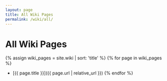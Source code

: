 ```yaml
---
layout: page
title: All Wiki Pages
permalink: /wiki/all/
---
```


# All Wiki Pages

{% assign wiki_pages = site.wiki | sort: 'title' %}
{% for page in wiki_pages %}
- [{{ page.title }}]({{ page.url | relative_url }})
{% endfor %}